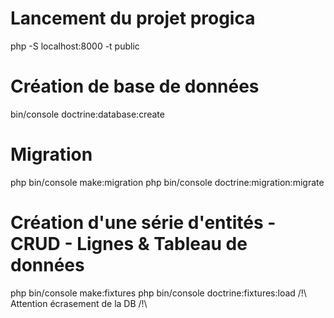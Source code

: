 # Lancement du projet progica
php -S localhost:8000 -t public

# Création de base de données
bin/console doctrine:database:create

# Migration
php bin/console make:migration
php bin/console doctrine:migration:migrate

# Création d'une série d'entités - CRUD - Lignes & Tableau de données
php bin/console make:fixtures
php bin/console doctrine:fixtures:load
/!\ Attention écrasement de la DB /!\

